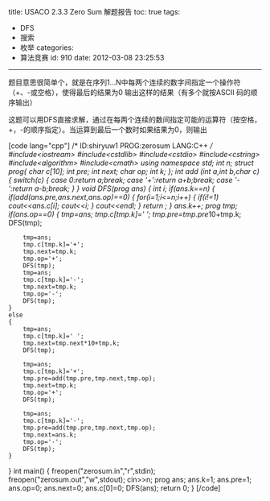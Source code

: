 title: USACO 2.3.3 Zero Sum 解题报告
toc: true
tags:
  - DFS
  - 搜索
  - 枚举
categories:
  - 算法竞赛
id: 910
date: 2012-03-08 23:25:53
---

题目意思很简单个，就是在序列1…N中每两个连续的数字间指定一个操作符（+、-或空格），使得最后的结果为0 输出这样的结果（有多个就按ASCII 码的顺序输出）

这题可以用DFS直接求解，通过在每两个连续的数间指定可能的运算符（按空格，+，-的顺序指定）。当运算到最后一个数时如果结果为0，则输出

[code lang="cpp"]
/* 
ID:shiryuw1 
PROG:zerosum 
LANG:C++ 
*/ 
#include&lt;iostream&gt; 
#include&lt;cstdlib&gt; 
#include&lt;cstdio&gt; 
#include&lt;cstring&gt; 
#include&lt;algorithm&gt; 
#include&lt;cmath&gt; 
using namespace std; 
int n; 
struct prog{ 
    char c[10]; 
    int pre; 
    int next; 
    char op; 
    int k; 
}; 
int add (int a,int b,char c) 
{ 
    switch(c) 
    { 
    case 0:return a;break; 
    case '+':return a+b;break; 
    case '-':return a-b;break; 
    } 
} 
void DFS(prog ans) 
{ 
    int i; 
    if(ans.k==n) 
    { 
        if(add(ans.pre,ans.next,ans.op)==0) 
        { 
            for(i=1;i&lt;=n;i++) 
            { 
                if(i!=1) 
                    cout&lt;&lt;ans.c[i]; 
                cout&lt;&lt;i; 
            } 
            cout&lt;&lt;endl; 
        } 
        return ; 
    } 
    ans.k++; 
    prog tmp; 
    if(ans.op==0) 
    { 
        tmp=ans; 
        tmp.c[tmp.k]=' '; 
        tmp.pre=tmp.pre*10+tmp.k; 
        DFS(tmp);

        tmp=ans; 
        tmp.c[tmp.k]='+'; 
        tmp.next=tmp.k; 
        tmp.op='+'; 
        DFS(tmp); 
        tmp=ans; 
        tmp.c[tmp.k]='-'; 
        tmp.next=tmp.k; 
        tmp.op='-'; 
        DFS(tmp); 
    } 
    else 
    { 
        tmp=ans; 
        tmp.c[tmp.k]=' '; 
        tmp.next=tmp.next*10+tmp.k; 
        DFS(tmp);

        tmp=ans; 
        tmp.c[tmp.k]='+'; 
        tmp.pre=add(tmp.pre,tmp.next,tmp.op); 
        tmp.next=tmp.k; 
        tmp.op='+'; 
        DFS(tmp);

        tmp=ans; 
        tmp.c[tmp.k]='-'; 
        tmp.pre=add(tmp.pre,tmp.next,tmp.op); 
        tmp.next=ans.k; 
        tmp.op='-'; 
        DFS(tmp); 
    } 
} 
int main() 
{ 
    freopen(&quot;zerosum.in&quot;,&quot;r&quot;,stdin); 
    freopen(&quot;zerosum.out&quot;,&quot;w&quot;,stdout); 
    cin&gt;&gt;n; 
    prog ans; 
    ans.k=1; 
    ans.pre=1; 
    ans.op=0; 
    ans.next=0; 
    ans.c[0]=0; 
    DFS(ans); 
    return 0; 
}
[/code]